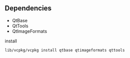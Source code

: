 ## Dependencies

- QtBase
- QtTools
- QtImageFormats

install

```cmd
lib/vcpkg/vcpkg install qtbase qtimageformats qttools
```
